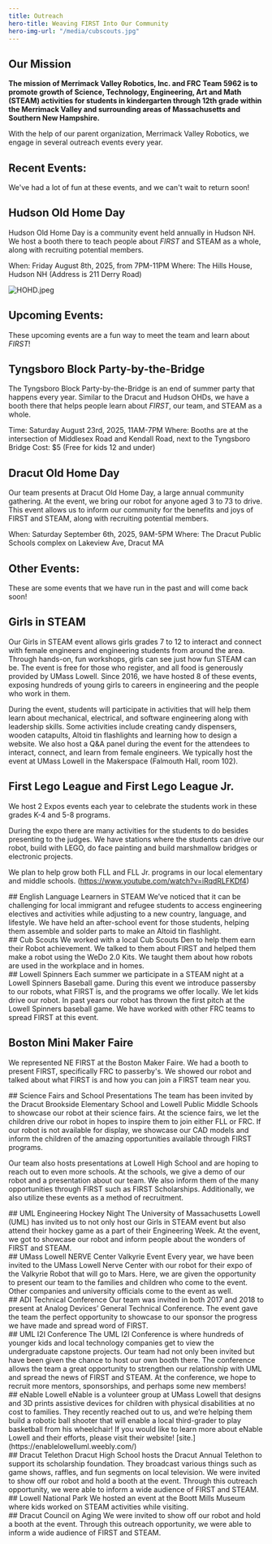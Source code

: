 ```yaml
---
title: Outreach
hero-title: Weaving FIRST Into Our Community
hero-img-url: "/media/cubscouts.jpg"
---
```


## Our Mission
**The mission of Merrimack Valley Robotics, Inc. and FRC Team 5962 is to promote growth of Science, Technology, Engineering, Art and Math (STEAM) activities for students in kindergarten through 12th grade within the Merrimack Valley and surrounding areas of Massachusetts and Southern New Hampshire.**

With the help of our parent organization, Merrimack Valley Robotics, we engage in several outreach events every year. 

<div class="divider"></div>

## Recent Events:
We've had a lot of fun at these events, and we can't wait to return soon!

<div class="divider"></div>

## Hudson Old Home Day
Hudson Old Home Day is a community event held annually in Hudson NH. We host a booth there to teach people about *FIRST* and STEAM as a whole, along with recruiting potential members. 

When: Friday August 8th, 2025, from 7PM-11PM
Where: The Hills House, Hudson NH (Address is 211 Derry Road)

![HOHD.jpeg](/uploads/IMG_0534.jpeg)

<div class="divider"></div>

## Upcoming Events:
These upcoming events are a fun way to meet the team and learn about *FIRST*!

<div class="divider"></div>

## Tyngsboro Block Party-by-the-Bridge
The Tyngsboro Block Party-by-the-Bridge is an end of summer party that happens every year. Similar to the Dracut and Hudson OHDs, we have a booth there that helps people learn about *FIRST*, our team, and STEAM as a whole. 

Time: Saturday August 23rd, 2025, 11AM-7PM
Where: Booths are at the intersection of Middlesex Road and Kendall Road, next to the Tyngsboro Bridge
Cost: $5 (Free for kids 12 and under)

<div class="divider"></div>

## Dracut Old Home Day
Our team presents at Dracut Old Home Day, a large annual community gathering. At the event, we bring our robot for anyone aged 3 to 73 to drive. This event allows us to inform our community for the benefits and joys of FIRST and
STEAM, along with recruiting potential members.

When: Saturday September 6th, 2025, 9AM-5PM
Where: The Dracut Public Schools complex on Lakeview Ave, Dracut MA

<div class="divider"></div>

## Other Events:
These are some events that we have run in the past and will come back soon!

<div class="divider"></div>

## Girls in STEAM
Our Girls in STEAM event allows girls grades 7 to 12 to interact and connect with female engineers and engineering students from around the area. Through hands-on, fun workshops, girls can see just how fun STEAM can be. The event is free for those who register, and all food is generously provided by UMass Lowell. Since 2016, we have hosted 8 of these events, exposing hundreds of young girls to careers in engineering and the people who work in them.

During the event, students will participate in activities that will help them learn about mechanical, electrical, and software engineering along with leadership skills. Some activities include creating candy dispensers, wooden catapults, Altoid tin flashlights and learning how to design a website. We also host a Q&A panel during the event for the attendees to interact, connect, and learn from female engineers. We typically host the event at UMass Lowell in the Makerspace (Falmouth Hall, room 102).

<div class="divider"></div>

## First Lego League and First Lego League Jr.
We host 2 Expos events each year to celebrate the students work in these grades K-4 and 5-8 programs. 

During the expo there are many activities for the students to do besides presenting to the judges. We have stations where the students can drive our robot, build with LEGO, do face painting and build marshmallow bridges or electronic projects.

We plan to help grow both FLL and FLL Jr. programs in our local elementary and middle schools.
(https://www.youtube.com/watch?v=iRqdRLFKDf4)

<div class="divider"></div>
## English Language Learners in STEAM
We’ve noticed that it can be challenging for local immigrant and refugee students to access engineering electives and activities while adjusting to a new country, language, and lifestyle. We have held an after-school event for those students, helping them assemble and solder parts to make an Altoid tin flashlight.
<div class="divider"></div>
## Cub Scouts
We worked with a local Cub Scouts Den to help them earn their Robot achievement. We talked to them about FIRST and helped them make a robot using the WeDo 2.0 Kits. We taught them about how robots are used in the workplace and in homes. 
<div class="divider"></div>
## Lowell Spinners
Each summer we participate in a STEAM night at a Lowell Spinners Baseball game. During this event we introduce passersby to our robots, what FIRST is, and the programs we offer locally. We let kids drive our robot. In past years our robot has thrown the first pitch at the Lowell Spinners baseball game. We have worked with other FRC teams to spread FIRST at this event.
<div class="divider"></div>

## Boston Mini Maker Faire
We represented NE FIRST at the Boston Maker Faire. We had a booth to present FIRST, specifically FRC to passerby's. We showed our robot and talked about what FIRST is and how you can join a FIRST team near you.
<div class="divider"></div>
## Science Fairs and School Presentations 
The team has been invited by the Dracut Brookside Elementary School and Lowell Public Middle Schools to showcase our robot at their science fairs. At the science fairs, we let the children drive our robot in hopes to inspire them to join either FLL or FRC. If our robot is not available for display, we showcase our CAD models and inform the children of the amazing opportunities available through FIRST programs. 

Our team also hosts presentations at Lowell High School and are hoping to reach out to even more schools. At the schools, we give a demo of our robot and a presentation about our team. We also inform them of the many opportunities through FIRST such as FIRST Scholarships. Additionally, we also utilize these events as a method of recruitment.
<div class="divider"></div>
## UML Engineering Hockey Night
The University of Massachusetts Lowell (UML) has invited us to not only host our Girls in STEAM event but also attend their hockey game as a part of their Engineering Week. At the event, we got to showcase our robot and inform people about the wonders of FIRST and STEAM.
<div class="divider"></div>
## UMass Lowell NERVE Center Valkyrie Event
Every year, we have been invited to the UMass Lowell Nerve Center with our robot for their expo of the Valkyrie Robot that will go to Mars. Here, we are given the opportunity to present our team to the families and children who come to the event. Other companies and university officials come to the event as well.
<div class="divider"></div>
## ADI Technical Conference
Our team was invited in both 2017 and 2018 to present at Analog Devices’ General Technical Conference. The event gave the team the perfect opportunity to showcase to our sponsor the progress we have made and spread word of FIRST.
<div class="divider"></div>
## UML I2I Conference
The UML I2I Conference is where hundreds of younger kids and local technology companies get to view the undergraduate capstone projects. Our team had not only been invited but have been given the chance to host our own booth there. The conference allows the team a great opportunity to strengthen our relationship with UML and spread the news of FIRST and STEAM. At the conference, we hope to recruit more mentors, sponsorships, and perhaps some new members!
<div class="divider"></div>
## eNable Lowell
eNable is a volunteer group at UMass Lowell that designs and 3D prints assistive devices for children with physical disabilities at no cost to families. They recently reached out to us, and we’re helping them build a robotic ball shooter that will enable a local third-grader to play basketball from his wheelchair! If you would like to learn more about eNable Lowell and their efforts, please visit their website! [site.](https://enablelowelluml.weebly.com/)  
<div class="divider"></div>
## Dracut Telethon
Dracut High School hosts the Dracut Annual Telethon to support its scholarship foundation. They broadcast various things such as game shows, raffles, and fun segments on local television. We were invited to show off our robot and hold a booth at the event. Through this outreach opportunity, we were able to inform a wide audience of FIRST and STEAM.
<div class="divider"></div>
## Lowell National Park
We hosted an event at the Boott Mills Museum where kids worked on STEAM activities while visiting.
<div class="divider"></div>
## Dracut Council on Aging
We were invited to show off our robot and hold a booth at the event. Through this outreach opportunity, we were able to inform a wide audience of FIRST and STEAM.